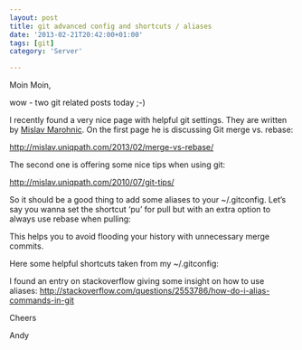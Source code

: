 ```yaml
---
layout: post
title: git advanced config and shortcuts / aliases
date: '2013-02-21T20:42:00+01:00'
tags: [git]
category: 'Server'

---
```

<p>Moin Moin,</p>

<p>wow - two git related posts today ;-)</p>

<p>I recently found a very nice page with helpful git settings. They are written by <a href="http://mislav.uniqpath.com/" target="_blank">Mislav Marohnic</a>. On the first page he is discussing Git merge vs. rebase:</p>

<p><a href="http://mislav.uniqpath.com/2013/02/merge-vs-rebase/" target="_blank">http://mislav.uniqpath.com/2013/02/merge-vs-rebase/</a></p>

<p>The second one is offering some nice tips when using git:</p>

<p><a href="http://mislav.uniqpath.com/2010/07/git-tips/" target="_blank">http://mislav.uniqpath.com/2010/07/git-tips/</a></p>

<p>So it should be a good thing to add some aliases to your ~/.gitconfig. Let&#8217;s say you wanna set the shortcut &#8216;pu&#8217; for pull but with an extra option to always use rebase when pulling:</p>

<script src="https://gist.github.com/andywenk/5059677.js"></script><p>This helps you to avoid flooding your history with unnecessary merge commits.</p>

<p>Here some helpful shortcuts taken from my ~/.gitconfig:</p>

<script src="https://gist.github.com/andywenk/5059683.js"></script><p>I found an entry on stackoverflow giving some insight on how to use aliases: <a href="http://stackoverflow.com/questions/2553786/how-do-i-alias-commands-in-git" target="_blank">http://stackoverflow.com/questions/2553786/how-do-i-alias-commands-in-git</a></p>

<p>Cheers</p>

<p>Andy</p>
